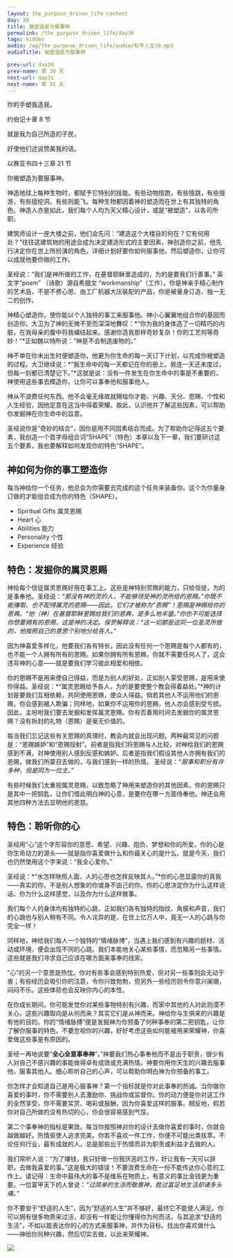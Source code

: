 ```yaml
---
layout: the_purpose_driven_life_content
day: 30
title: 被塑造是为服事神
permalink: /the_purpose_driven_life/day30
tags: hidden
audio: /wg/the_purpose_driven_life/audio/标竿人生30.mp3
audioTitle: 被塑造是为服事神

prev-url: day30
prev-name: 第 30 天
next-url: day31
next-name: 第 31 天
---
```


<div class="center script poem">
<p>你的手塑我造我。</p>
<p class="sp-verse">约伯记十章 8 节</p>
</div>
<div class="center script poem">
<p>就是我为自己所造的子民，</p>
<p>好使他们述说赞美我的话。</p>
<p class="sp-verse">以赛亚书四十三章 21 节</p>
</div>
<p class="first">你被塑造为要服事神。</p>

神造地球上每种生物时，都赋予它特别的技能。有些动物擅跑，有些擅跳，有些擅游，有些擅挖洞，有些则能飞。每种生物都因着神的塑造而在世上有其独特的角色。神造人亦是如此，我们每个人均为天父精心设计，或是“被塑造”，以各司所职。

建筑师设计一座大楼之前，他们会先问：“建造这个大楼目的何在？它有何用处？”往往这建筑物的用途会成为决定建造形式的主要因素，神创造你之前，他先行决定你在世上所扮演的角色，详细计划好要你如何服事他，然后塑造你，让你可以成就他要你做的工作。

圣经说：“我们是神所做的工作，在基督耶稣里造成的，为的是要我们行善事。” 英文字“poem” （诗歌）源自希腊文 “workmanship”（工作）。你是神亲手精心制作的艺术品，不是不费心思、由工厂机器大压裝配的产品，你是被量身订造、独一无二的创作。

神精心塑造你，使你能以个人独特的事工来服事他。神小心翼翼地组合你的基因而创造你。大卫为了神的无微不至而深深地舞叹：*“你为我的身体造了一切精巧的内脏，在我母亲的腹中将我编结起来。感谢你造我那样奇妙复杂！你的工艺何等奇妙！”*正如魏以特所说：“神是不会制造废物的。”

神不单在你未出生时便塑造你，他更为你生命的每一天订下计划，以完成你被塑造的过程。大卫继续说：*“我生命中的每一天都记在你的册上。我连一天还未度过，但每一刻都已清楚记下。”*这就是说：没有一件发生在你生命中的事是不重要的，神使用这些事去模造你，让你可以事奉他和服事他人。

神从不浪费任何东西。他不会毫无缘故就赐给你才能、兴趣、天分、恩赐、个性和人生经验，因他定意在这当中得着荣耀。故此，认识他并了解这些因素，可以帮助你发掘神在你生命中的旨意。

圣经说你是“奇妙的结合”，因你是用不同因素结合而成。为了帮助你记得这五个要素，我创造一个首字母组合词“SHAPE”（特色）本章以及下一章，我们要研讨这五个要素，我也要解释如何发现你的特色“SHAPE”。

## 神如何为你的事工塑造你

每当神给你一个任务，他总会为你需要去完成的这个任务来装备你。这个为你量身订做的才能组合成为你的特色（SHAPE）。

- Spiritual Gifts 属灵恩赐
- Heart 心
- Abilities 能力
- Personality 个性
- Experience 经验

## 特色：发掘你的属灵恩赐

神给每个信徒属灵恩赐好用在事工上。这些是神特别赏赐的能力，只给信徒，为的是事奉他。圣经说：*“那没有神的灵的人，不能够领受神的灵所给的恩赐。”*你既不能赚取、也不配得属灵的恩赐——因此，它们才被称为“恩赐”！恩赐是神赐给你的恩典。*“他（神）在基督耶稣里赐给我们的恩典，是多么地丰盛。”*你也不可能选择你想要拥有的恩赐，这是神的决定。保罗解释说：*“这一切都是这同一位圣灵所做的，他按照自己的意思个别地分给各人。”*

因为神喜爱多样化，他要我们各有特长，因此没有任何一个恩赐是每个人都有的， 也不能一个人拥有所有的恩赐。如果你拥有所有恩赐，你就不需要任何人了，这会违背神的心意——就是要我们学习彼此相爱和相依。

你的恩赐不是用来使自己得益，而是为别人的好处，正如别人蒙受恩赐，是用来使你得益。圣经说：*“属灵恩赐给予各人，为的是要使整个教会得着益处。”*神的计划是要我们互相依赖，共同使用恩赐，使众人得益。倘若其他人不运用他们的恩赐，你会感到被人欺骗；同样地，如果你不运用你的恩赐，他人亦会感到受亏损。因此，主吩咐我们要去发掘和发挥属灵恩赐。你有否善用时间去发掘你的属灵恩赐？没有拆封的礼物（恩赐）是毫无价值的。

每当我们忘记这些有关恩赐的真理时，教会内就会出现问题。两种最常见的问题是：“恩赐嫉妒”和“恩赐投射”。前者是指我们将恩赐与人比较，对神给我们的恩赐感到不满，对神使用别人感到反感和嫉妒。后者是指我们假设其他人亦拥有我们的恩赐，做我们所蒙召去做的，与我们感到一样的热情。 圣经说：*“服事和职分有许多种，但是同为一位主。”*

有些时候我们太重视属灵恩赐，以致忽略了神用来塑造你的其他因素。你的恩赐只是其中一把钥匙，让你们借此明白神的心意，是要你在哪一方面侍奉他。神还会用其他四种方法去显明他的恩慈。

## 特色：聆听你的心

圣经用“心”这个字形容你的意愿、希望、兴趣、抱负、梦想和你的所爱。你的心是你生命动力的源头——就是指你喜爱做什么和你最关心的是什么。就是今天，我们也仍然使用这个字来说：“我全心爱你。”

圣经说：*“水怎样映照人面，人的心思也怎样反映其人。”*你的心思显露你的真我——真实的你，不是别人想象的你或身不由己的你。你的心思决定你为什么这样说话、你为什么这样感觉，以及你为什么这样做事。

我们每个人的身体均有独特的心跳，正如我们各有独特的指纹、角膜和声音，我们的心跳也与别人稍有不同。令人诧异的是，在世上亿万人中，竟无一人的心跳与你完全一样！

同样地，神给我们每人一个独特的“情绪脉博”，当遇上我们感到有兴趣的题材、活动或环境，便会出现不同的心跳。我们本能地关心某些事情，而忽略另一些事情。这些就是我们寻求自己应该在哪方面来事奉的线索。

“心”的另一个意思是热忱。你对有些事会感到特别热爱，但对另一些事则会无动于衷；有些经历会吸引你的注意，令你兴致勃勃，但另外一些经历则令你意兴阑珊，闷闷不乐。这些体验也会反映你内心的本性。

在你成长期间，你可能发觉你对某些事物特别有兴趣，而家中其他的人对此则漠不关心，这些兴趣取向是从何而来？其实它们是从神而来。神给你与生俱来的兴趣是有他的目的。你的“情绪脉搏”便是发掘神为你预备了何种事奉的第二把钥匙，让你了解你服事的特色。不要忽视你的兴趣，好好考虑这些如何能被用来荣耀神，你喜爱做这些事是有原因的。

圣经一再地说要“**全心全意事奉神**”。”神要我们热心事奉他而不是出于职责，很少有人对自己不感兴趣的事能做得卓有成效或充满热情。神要你用你天生的兴趣去服事他，服事其他人。细心聆听自己的心声，可以帮助你明白神为你预备的事工。

你怎样才会知道自己是用心服事神？第一个指标就是你对此事奉的热诚。当你做你喜爱的事时，你不需要别人去激励你、挑战你或监督你。你的动力便是你对这工作的全然享受，你不需要奖赏、喝彩或报酬，因为你喜爱这样的服事。相反地，假若你对自己所做的没有热切的心，你会很容易感到气馁。

第二个事奉神的指标是果效。每当你按照神对你的设计去做你喜爱的事时，你就会越做越好。热情驱使人追求完美。你若不喜欢一件工作，你便不可能出类拔萃。不论任何行业，最有成就的人，总是那些出于热情而非为职责或利益才去做的人。

我们常听人说：“为了赚钱，我只好做一份我厌恶的工作，好让我有一天可以辞职，去做我喜爱的事。”这是极大的错误！不要浪费生命在一份不能传达你心意的工作上。请记得：生命中最伟大的事不是维系在物质上，有意义的事比金钱更为重要。一位富甲天下的人曾说：*“过简单的生活而敬畏神，胜过富足地生活却诸多头痛。”*

你不要安于“舒适的人生”，因为“舒适的人生”并不够好，最终它不能使人满足。你可以拥有很多物质来过活，却没有一样能让你懂得你为何而活。与其追求“舒适的生活”，不如以能表达你的心的方式来服事神，并作为目标。找出你喜欢做什么——神给你何种兴趣，然后切实去做，以此来荣耀神。

<div class="article-img-wrapper">
  <img src="https://typora-1259024198.cos.ap-beijing.myqcloud.com/wg/the_purpose_driven_life/image/day30_card.jpg">
</div>
